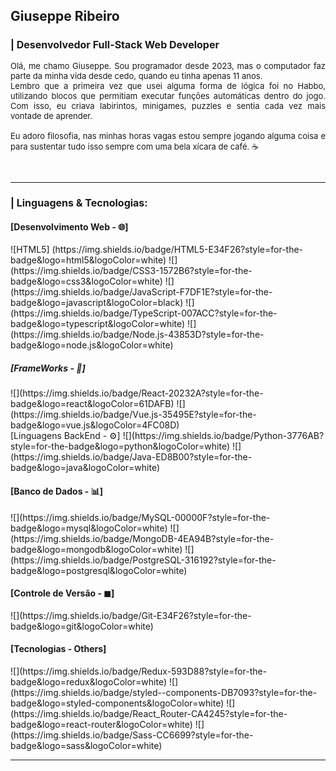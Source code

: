 ## Giuseppe Ribeiro

<h3 style="border-bottom: none; font-size: 16px;">| Desenvolvedor Full-Stack Web Developer</h3>

<p style="align: left; text-align: justify; font-size: 13px;"> 
   Olá, me chamo Giuseppe. Sou programador desde 2023, mas o computador faz parte da minha vida desde cedo, quando eu tinha apenas 11 anos.
   <br />
    Lembro que a primeira vez que usei alguma forma de lógica foi no Habbo, utilizando blocos que permitiam executar funções automáticas dentro do jogo. Com isso, eu criava labirintos, minigames, puzzles e sentia cada vez mais vontade de aprender.
    <br /><br/>
    Eu adoro filosofia, nas minhas horas vagas estou sempre jogando alguma coisa e para sustentar tudo isso sempre com uma bela xícara de café. ☕
</p>
<br/>

<p></p>
<hr />

<h3 style="border-bottom: none; font-size: 16px;">| Linguagens & Tecnologias: </h3> 
<h4>[Desenvolvimento Web - 🌐]</h4>
    ![HTML5] (https://img.shields.io/badge/HTML5-E34F26?style=for-the-badge&logo=html5&logoColor=white)
    ![](https://img.shields.io/badge/CSS3-1572B6?style=for-the-badge&logo=css3&logoColor=white)
    ![](https://img.shields.io/badge/JavaScript-F7DF1E?style=for-the-badge&logo=javascript&logoColor=black)
    ![](https://img.shields.io/badge/TypeScript-007ACC?style=for-the-badge&logo=typescript&logoColor=white)
    ![](https://img.shields.io/badge/Node.js-43853D?style=for-the-badge&logo=node.js&logoColor=white)

<h5> [FrameWorks - 🧩]</h5>
    ![](https://img.shields.io/badge/React-20232A?style=for-the-badge&logo=react&logoColor=61DAFB)
    ![](https://img.shields.io/badge/Vue.js-35495E?style=for-the-badge&logo=vue.js&logoColor=4FC08D)
    <br )

<h4>[Linguagens BackEnd - ⚙]</h4>
    ![](https://img.shields.io/badge/Python-3776AB?style=for-the-badge&logo=python&logoColor=white)   
    ![](https://img.shields.io/badge/Java-ED8B00?style=for-the-badge&logo=java&logoColor=white)

<h4>[Banco de Dados - 📊]</h4>
    ![](https://img.shields.io/badge/MySQL-00000F?style=for-the-badge&logo=mysql&logoColor=white) 
    ![](https://img.shields.io/badge/MongoDB-4EA94B?style=for-the-badge&logo=mongodb&logoColor=white)
    ![](https://img.shields.io/badge/PostgreSQL-316192?style=for-the-badge&logo=postgresql&logoColor=white)

<h4>[Controle de Versão - ◼]</h4>
    ![](https://img.shields.io/badge/Git-E34F26?style=for-the-badge&logo=git&logoColor=white)

<h4>[Tecnologias - Others]</h4>
    ![](https://img.shields.io/badge/Redux-593D88?style=for-the-badge&logo=redux&logoColor=white)   
    ![](https://img.shields.io/badge/styled--components-DB7093?style=for-the-badge&logo=styled-components&logoColor=white)
    ![](https://img.shields.io/badge/React_Router-CA4245?style=for-the-badge&logo=react-router&logoColor=white)
    ![](https://img.shields.io/badge/Sass-CC6699?style=for-the-badge&logo=sass&logoColor=white)
    <hr />
